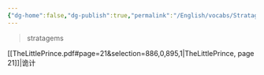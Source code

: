 ```yaml
---
{"dg-home":false,"dg-publish":true,"permalink":"/English/vocabs/Stratagem/","dgPassFrontmatter":true}
---
```



> stratagems

[[TheLittlePrince.pdf#page=21&selection=886,0,895,1|TheLittlePrince, page 21]]|诡计